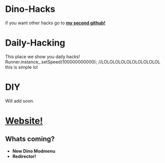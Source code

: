 # Dino-Hacks
if you want other hacks go to **[my second github!](https://github.com/nonumbershere/Hacks-and-mods/)**
# Daily-Hacking
This place we show you daily hacks!
Runner.instance_.setSpeed(100000000000); //LOLOLOLOLOLOLOLOLOLOL this is simple lol
# DIY
Will add soon.
# [Website!](https://sites.google.com/view/dinohacks/home)
## Whats coming?
- **New Dino Modmenu**
- **Redirector!**
